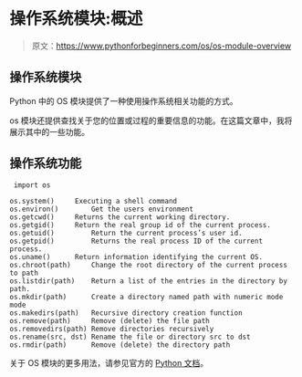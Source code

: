 # 操作系统模块:概述

> 原文：<https://www.pythonforbeginners.com/os/os-module-overview>

## 操作系统模块

Python 中的 OS 模块提供了一种使用操作系统相关功能的方式。

os 模块还提供查找关于您的位置或过程的重要信息的功能。在这篇文章中，我将展示其中的一些功能。

## 操作系统功能

```
 import os

os.system()		Executing a shell command
os.environ()		Get the users environment
os.getcwd()	 	Returns the current working directory.
os.getgid()		Return the real group id of the current process. 
os.getuid() 		Return the current process’s user id.
os.getpid() 		Returns the real process ID of the current process.
os.uname()		Return information identifying the current OS.
os.chroot(path)		Change the root directory of the current process to path
os.listdir(path)	Return a list of the entries in the directory by path.
os.mkdir(path)		Create a directory named path with numeric mode mode
os.makedirs(path)	Recursive directory creation function
os.remove(path)		Remove (delete) the file path
os.removedirs(path)	Remove directories recursively
os.rename(src, dst)	Rename the file or directory src to dst
os.rmdir(path)		Remove (delete) the directory path 
```

关于 OS 模块的更多用法，请参见官方的 [Python 文档](https://docs.python.org/2/library/os.html "os")。